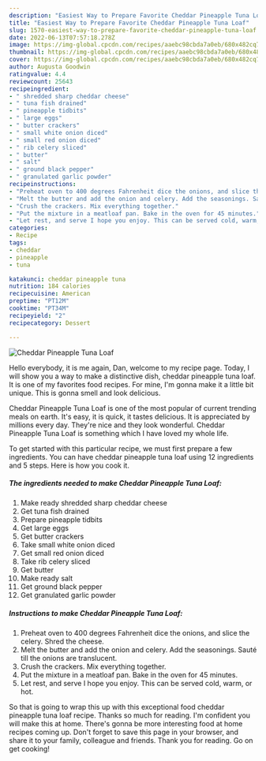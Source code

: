 ```yaml
---
description: "Easiest Way to Prepare Favorite Cheddar Pineapple Tuna Loaf"
title: "Easiest Way to Prepare Favorite Cheddar Pineapple Tuna Loaf"
slug: 1570-easiest-way-to-prepare-favorite-cheddar-pineapple-tuna-loaf
date: 2022-06-13T07:57:18.278Z
image: https://img-global.cpcdn.com/recipes/aaebc98cbda7a0eb/680x482cq70/cheddar-pineapple-tuna-loaf-recipe-main-photo.jpg
thumbnail: https://img-global.cpcdn.com/recipes/aaebc98cbda7a0eb/680x482cq70/cheddar-pineapple-tuna-loaf-recipe-main-photo.jpg
cover: https://img-global.cpcdn.com/recipes/aaebc98cbda7a0eb/680x482cq70/cheddar-pineapple-tuna-loaf-recipe-main-photo.jpg
author: Augusta Goodwin
ratingvalue: 4.4
reviewcount: 25643
recipeingredient:
- " shredded sharp cheddar cheese"
- " tuna fish drained"
- " pineapple tidbits"
- " large eggs"
- " butter crackers"
- " small white onion diced"
- " small red onion diced"
- " rib celery sliced"
- " butter"
- " salt"
- " ground black pepper"
- " granulated garlic powder"
recipeinstructions:
- "Preheat oven to 400 degrees Fahrenheit dice the onions, and slice the celery. Shred the cheese."
- "Melt the butter and add the onion and celery. Add the seasonings. Sauté till the onions are translucent."
- "Crush the crackers. Mix everything together."
- "Put the mixture in a meatloaf pan. Bake in the oven for 45 minutes."
- "Let rest, and serve I hope you enjoy. This can be served cold, warm, or hot."
categories:
- Recipe
tags:
- cheddar
- pineapple
- tuna

katakunci: cheddar pineapple tuna 
nutrition: 184 calories
recipecuisine: American
preptime: "PT12M"
cooktime: "PT34M"
recipeyield: "2"
recipecategory: Dessert

---
```



![Cheddar Pineapple Tuna Loaf](https://img-global.cpcdn.com/recipes/aaebc98cbda7a0eb/680x482cq70/cheddar-pineapple-tuna-loaf-recipe-main-photo.jpg)

Hello everybody, it is me again, Dan, welcome to my recipe page. Today, I will show you a way to make a distinctive dish, cheddar pineapple tuna loaf. It is one of my favorites food recipes. For mine, I'm gonna make it a little bit unique. This is gonna smell and look delicious.

Cheddar Pineapple Tuna Loaf is one of the most popular of current trending meals on earth. It's easy, it is quick, it tastes delicious. It is appreciated by millions every day. They're nice and they look wonderful. Cheddar Pineapple Tuna Loaf is something which I have loved my whole life.




To get started with this particular recipe, we must first prepare a few ingredients. You can have cheddar pineapple tuna loaf using 12 ingredients and 5 steps. Here is how you cook it.

<!--inarticleads1-->

##### The ingredients needed to make Cheddar Pineapple Tuna Loaf:

1. Make ready  shredded sharp cheddar cheese
1. Get  tuna fish drained
1. Prepare  pineapple tidbits
1. Get  large eggs
1. Get  butter crackers
1. Take  small white onion diced
1. Get  small red onion diced
1. Take  rib celery sliced
1. Get  butter
1. Make ready  salt
1. Get  ground black pepper
1. Get  granulated garlic powder




<!--inarticleads2-->

##### Instructions to make Cheddar Pineapple Tuna Loaf:

1. Preheat oven to 400 degrees Fahrenheit dice the onions, and slice the celery. Shred the cheese.
1. Melt the butter and add the onion and celery. Add the seasonings. Sauté till the onions are translucent.
1. Crush the crackers. Mix everything together.
1. Put the mixture in a meatloaf pan. Bake in the oven for 45 minutes.
1. Let rest, and serve I hope you enjoy. This can be served cold, warm, or hot.




So that is going to wrap this up with this exceptional food cheddar pineapple tuna loaf recipe. Thanks so much for reading. I'm confident you will make this at home. There's gonna be more interesting food at home recipes coming up. Don't forget to save this page in your browser, and share it to your family, colleague and friends. Thank you for reading. Go on get cooking!

